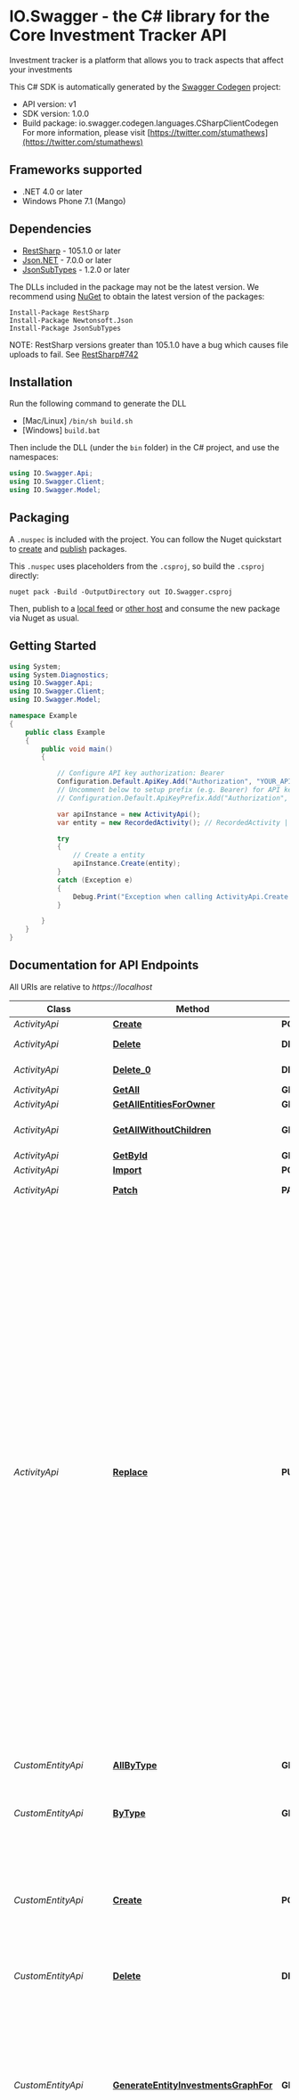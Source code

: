 # IO.Swagger - the C# library for the Core Investment Tracker API

Investment tracker is a platform that allows you to track aspects that affect your investments

This C# SDK is automatically generated by the [Swagger Codegen](https://github.com/swagger-api/swagger-codegen) project:

- API version: v1
- SDK version: 1.0.0
- Build package: io.swagger.codegen.languages.CSharpClientCodegen
    For more information, please visit [https://twitter.com/stumathews](https://twitter.com/stumathews)

<a name="frameworks-supported"></a>
## Frameworks supported
- .NET 4.0 or later
- Windows Phone 7.1 (Mango)

<a name="dependencies"></a>
## Dependencies
- [RestSharp](https://www.nuget.org/packages/RestSharp) - 105.1.0 or later
- [Json.NET](https://www.nuget.org/packages/Newtonsoft.Json/) - 7.0.0 or later
- [JsonSubTypes](https://www.nuget.org/packages/JsonSubTypes/) - 1.2.0 or later

The DLLs included in the package may not be the latest version. We recommend using [NuGet](https://docs.nuget.org/consume/installing-nuget) to obtain the latest version of the packages:
```
Install-Package RestSharp
Install-Package Newtonsoft.Json
Install-Package JsonSubTypes
```

NOTE: RestSharp versions greater than 105.1.0 have a bug which causes file uploads to fail. See [RestSharp#742](https://github.com/restsharp/RestSharp/issues/742)

<a name="installation"></a>
## Installation
Run the following command to generate the DLL
- [Mac/Linux] `/bin/sh build.sh`
- [Windows] `build.bat`

Then include the DLL (under the `bin` folder) in the C# project, and use the namespaces:
```csharp
using IO.Swagger.Api;
using IO.Swagger.Client;
using IO.Swagger.Model;
```
<a name="packaging"></a>
## Packaging

A `.nuspec` is included with the project. You can follow the Nuget quickstart to [create](https://docs.microsoft.com/en-us/nuget/quickstart/create-and-publish-a-package#create-the-package) and [publish](https://docs.microsoft.com/en-us/nuget/quickstart/create-and-publish-a-package#publish-the-package) packages.

This `.nuspec` uses placeholders from the `.csproj`, so build the `.csproj` directly:

```
nuget pack -Build -OutputDirectory out IO.Swagger.csproj
```

Then, publish to a [local feed](https://docs.microsoft.com/en-us/nuget/hosting-packages/local-feeds) or [other host](https://docs.microsoft.com/en-us/nuget/hosting-packages/overview) and consume the new package via Nuget as usual.

<a name="getting-started"></a>
## Getting Started

```csharp
using System;
using System.Diagnostics;
using IO.Swagger.Api;
using IO.Swagger.Client;
using IO.Swagger.Model;

namespace Example
{
    public class Example
    {
        public void main()
        {

            // Configure API key authorization: Bearer
            Configuration.Default.ApiKey.Add("Authorization", "YOUR_API_KEY");
            // Uncomment below to setup prefix (e.g. Bearer) for API key, if needed
            // Configuration.Default.ApiKeyPrefix.Add("Authorization", "Bearer");

            var apiInstance = new ActivityApi();
            var entity = new RecordedActivity(); // RecordedActivity | the entity to create (optional) 

            try
            {
                // Create a entity
                apiInstance.Create(entity);
            }
            catch (Exception e)
            {
                Debug.Print("Exception when calling ActivityApi.Create: " + e.Message );
            }

        }
    }
}
```

<a name="documentation-for-api-endpoints"></a>
## Documentation for API Endpoints

All URIs are relative to *https://localhost*

Class | Method | HTTP request | Description
------------ | ------------- | ------------- | -------------
*ActivityApi* | [**Create**](docs/ActivityApi.md#create) | **POST** /api/Activity | Create a entity
*ActivityApi* | [**Delete**](docs/ActivityApi.md#delete) | **DELETE** /api/Activity/{owningEntityId}/{owningEntityType}/{id} | Deletes and Entity
*ActivityApi* | [**Delete_0**](docs/ActivityApi.md#delete_0) | **DELETE** /api/Activity/{id} | Deletes and Entity
*ActivityApi* | [**GetAll**](docs/ActivityApi.md#getall) | **GET** /api/Activity | Get all entities
*ActivityApi* | [**GetAllEntitiesForOwner**](docs/ActivityApi.md#getallentitiesforowner) | **GET** /api/Activity/{owningEntityId}/{owningEntityType} | Get Entity by ID
*ActivityApi* | [**GetAllWithoutChildren**](docs/ActivityApi.md#getallwithoutchildren) | **GET** /api/Activity/WithoutChildren | Gets all entities but not their children
*ActivityApi* | [**GetById**](docs/ActivityApi.md#getbyid) | **GET** /api/Activity/{id} | Get Entity by ID
*ActivityApi* | [**Import**](docs/ActivityApi.md#import) | **POST** /api/Activity/import | 
*ActivityApi* | [**Patch**](docs/ActivityApi.md#patch) | **PATCH** /api/Activity/{id} | Updates an entity partially
*ActivityApi* | [**Replace**](docs/ActivityApi.md#replace) | **PUT** /api/Activity/{id} | Replaces and existing Entity.  Note this is not for partial updates, for that use PATCH. This is used for replacing the entire entity.  At the moment it is not possible to replace everything on the existing generic entity with that on the new one and  sometimes we dont want to: we dont want to replace the ID property for example, but we might want to replace  collections in the orignal item with the new collections in the new item, but this is currently not possible in the  implemantation. It just replaces simple members.  ** So if you want to do it propery, override this method in the controller for the type you want to implementa replacement  routine for.
*CustomEntityApi* | [**AllByType**](docs/CustomEntityApi.md#allbytype) | **GET** /api/CustomEntity/ByType/{type} | Gets all the custom entities for a particular type
*CustomEntityApi* | [**ByType**](docs/CustomEntityApi.md#bytype) | **GET** /api/CustomEntity/ByType/{type}/{id} | Gets all the custom entities for a particular type
*CustomEntityApi* | [**Create**](docs/CustomEntityApi.md#create) | **POST** /api/CustomEntity | Create a custom entity and if there is an associated custom entity type, looks it up and asosciates it with it,  otherwise the type is set to null
*CustomEntityApi* | [**Delete**](docs/CustomEntityApi.md#delete) | **DELETE** /api/CustomEntity/{id} | Deletes and Entity
*CustomEntityApi* | [**GenerateEntityInvestmentsGraphFor**](docs/CustomEntityApi.md#generateentityinvestmentsgraphfor) | **GET** /api/CustomEntity/GenerateEntityInvestmentsGraphFor/{entityId} | Generically generates a series of datapoints representing for all or one of the entitiy types.  This includes the linking of it to other entity types by joining up all the resulting entities by common investments
*CustomEntityApi* | [**GenerateSharedGraphDataForAll**](docs/CustomEntityApi.md#generatesharedgraphdataforall) | **GET** /api/CustomEntity/GenerateSharedInvestmentsGraphDataForAll | Generically generates a series of datapoints representing for all or one of the entitiy types.  This includes the linking of it to other entity types by joining up all the resulting entities by common investments
*CustomEntityApi* | [**GetAll**](docs/CustomEntityApi.md#getall) | **GET** /api/CustomEntity | Get all entities
*CustomEntityApi* | [**GetAllWithoutChildren**](docs/CustomEntityApi.md#getallwithoutchildren) | **GET** /api/CustomEntity/WithoutChildren | Gets all entities but not their children
*CustomEntityApi* | [**GetById**](docs/CustomEntityApi.md#getbyid) | **GET** /api/CustomEntity/{id} | Get Entity by ID
*CustomEntityApi* | [**Import**](docs/CustomEntityApi.md#import) | **POST** /api/CustomEntity/import | 
*CustomEntityApi* | [**Patch**](docs/CustomEntityApi.md#patch) | **PATCH** /api/CustomEntity/{id} | Updates an entity partially
*CustomEntityApi* | [**Replace**](docs/CustomEntityApi.md#replace) | **PUT** /api/CustomEntity/{id} | Replaces and existing Entity.  Note this is not for partial updates, for that use PATCH. This is used for replacing the entire entity.  At the moment it is not possible to replace everything on the existing generic entity with that on the new one and  sometimes we dont want to: we dont want to replace the ID property for example, but we might want to replace  collections in the orignal item with the new collections in the new item, but this is currently not possible in the  implemantation. It just replaces simple members.  ** So if you want to do it propery, override this method in the controller for the type you want to implementa replacement  routine for.
*CustomEntityTypeApi* | [**ByOwningId**](docs/CustomEntityTypeApi.md#byowningid) | **GET** /api/CustomEntityType/ByOwningId/{owningId} | Gets the custom entity types that have entities of the type for this owning entity
*CustomEntityTypeApi* | [**Create**](docs/CustomEntityTypeApi.md#create) | **POST** /api/CustomEntityType | Create a entity
*CustomEntityTypeApi* | [**Delete**](docs/CustomEntityTypeApi.md#delete) | **DELETE** /api/CustomEntityType/{id} | Deletes and Entity
*CustomEntityTypeApi* | [**GetAll**](docs/CustomEntityTypeApi.md#getall) | **GET** /api/CustomEntityType | Get all entities
*CustomEntityTypeApi* | [**GetAllWithoutChildren**](docs/CustomEntityTypeApi.md#getallwithoutchildren) | **GET** /api/CustomEntityType/WithoutChildren | Gets all entities but not their children
*CustomEntityTypeApi* | [**GetById**](docs/CustomEntityTypeApi.md#getbyid) | **GET** /api/CustomEntityType/{id} | Get Entity by ID
*CustomEntityTypeApi* | [**Import**](docs/CustomEntityTypeApi.md#import) | **POST** /api/CustomEntityType/import | 
*CustomEntityTypeApi* | [**Patch**](docs/CustomEntityTypeApi.md#patch) | **PATCH** /api/CustomEntityType/{id} | Updates an entity partially
*CustomEntityTypeApi* | [**Replace**](docs/CustomEntityTypeApi.md#replace) | **PUT** /api/CustomEntityType/{id} | Replaces and existing Entity.  Note this is not for partial updates, for that use PATCH. This is used for replacing the entire entity.  At the moment it is not possible to replace everything on the existing generic entity with that on the new one and  sometimes we dont want to: we dont want to replace the ID property for example, but we might want to replace  collections in the orignal item with the new collections in the new item, but this is currently not possible in the  implemantation. It just replaces simple members.  ** So if you want to do it propery, override this method in the controller for the type you want to implementa replacement  routine for.
*FactorApi* | [**Create**](docs/FactorApi.md#create) | **POST** /api/Factor | Create a entity
*FactorApi* | [**Delete**](docs/FactorApi.md#delete) | **DELETE** /api/Factor/{id} | Deletes and Entity
*FactorApi* | [**GenerateEntityInvestmentsGraphFor**](docs/FactorApi.md#generateentityinvestmentsgraphfor) | **GET** /api/Factor/GenerateEntityInvestmentsGraphFor/{entityId} | Generically generates a series of datapoints representing for all or one of the entitiy types.  This includes the linking of it to other entity types by joining up all the resulting entities by common investments
*FactorApi* | [**GenerateSharedGraphDataForAll**](docs/FactorApi.md#generatesharedgraphdataforall) | **GET** /api/Factor/GenerateSharedInvestmentsGraphDataForAll | Generically generates a series of datapoints representing for all or one of the entitiy types.  This includes the linking of it to other entity types by joining up all the resulting entities by common investments
*FactorApi* | [**GetAll**](docs/FactorApi.md#getall) | **GET** /api/Factor | Get all entities
*FactorApi* | [**GetAllWithoutChildren**](docs/FactorApi.md#getallwithoutchildren) | **GET** /api/Factor/WithoutChildren | Gets all entities but not their children
*FactorApi* | [**GetById**](docs/FactorApi.md#getbyid) | **GET** /api/Factor/{id} | Get Entity by ID
*FactorApi* | [**Import**](docs/FactorApi.md#import) | **POST** /api/Factor/import | 
*FactorApi* | [**Patch**](docs/FactorApi.md#patch) | **PATCH** /api/Factor/{id} | Updates an entity partially
*FactorApi* | [**Replace**](docs/FactorApi.md#replace) | **PUT** /api/Factor/{id} | Replaces and existing Entity.  Note this is not for partial updates, for that use PATCH. This is used for replacing the entire entity.  At the moment it is not possible to replace everything on the existing generic entity with that on the new one and  sometimes we dont want to: we dont want to replace the ID property for example, but we might want to replace  collections in the orignal item with the new collections in the new item, but this is currently not possible in the  implemantation. It just replaces simple members.  ** So if you want to do it propery, override this method in the controller for the type you want to implementa replacement  routine for.
*GroupApi* | [**Create**](docs/GroupApi.md#create) | **POST** /api/Group | Create a entity
*GroupApi* | [**Delete**](docs/GroupApi.md#delete) | **DELETE** /api/Group/{id} | Deletes and Entity
*GroupApi* | [**GenerateEntityInvestmentsGraphFor**](docs/GroupApi.md#generateentityinvestmentsgraphfor) | **GET** /api/Group/GenerateEntityInvestmentsGraphFor/{entityId} | Generically generates a series of datapoints representing for all or one of the entitiy types.  This includes the linking of it to other entity types by joining up all the resulting entities by common investments
*GroupApi* | [**GenerateSharedGraphDataForAll**](docs/GroupApi.md#generatesharedgraphdataforall) | **GET** /api/Group/GenerateSharedInvestmentsGraphDataForAll | Generically generates a series of datapoints representing for all or one of the entitiy types.  This includes the linking of it to other entity types by joining up all the resulting entities by common investments
*GroupApi* | [**GetAll**](docs/GroupApi.md#getall) | **GET** /api/Group | Get all entities
*GroupApi* | [**GetAllWithoutChildren**](docs/GroupApi.md#getallwithoutchildren) | **GET** /api/Group/WithoutChildren | Gets all entities but not their children
*GroupApi* | [**GetById**](docs/GroupApi.md#getbyid) | **GET** /api/Group/{id} | Get Entity by ID
*GroupApi* | [**Import**](docs/GroupApi.md#import) | **POST** /api/Group/import | 
*GroupApi* | [**Patch**](docs/GroupApi.md#patch) | **PATCH** /api/Group/{id} | Updates an entity partially
*GroupApi* | [**Replace**](docs/GroupApi.md#replace) | **PUT** /api/Group/{id} | Replaces and existing Entity.  Note this is not for partial updates, for that use PATCH. This is used for replacing the entire entity.  At the moment it is not possible to replace everything on the existing generic entity with that on the new one and  sometimes we dont want to: we dont want to replace the ID property for example, but we might want to replace  collections in the orignal item with the new collections in the new item, but this is currently not possible in the  implemantation. It just replaces simple members.  ** So if you want to do it propery, override this method in the controller for the type you want to implementa replacement  routine for.
*InvestmentApi* | [**AssociateCustomEntities**](docs/InvestmentApi.md#associatecustomentities) | **POST** /api/Investment/AssociateCustomEntities/{id} | Associate custom entity with investments
*InvestmentApi* | [**AssociateFactors**](docs/InvestmentApi.md#associatefactors) | **POST** /api/Investment/AssociateFactors/{id} | Associates factors(as checkmodels) with an investment
*InvestmentApi* | [**AssociateGroups**](docs/InvestmentApi.md#associategroups) | **POST** /api/Investment/AssociateGroups/{id} | Associate a groups with an investment
*InvestmentApi* | [**AssociateRegions**](docs/InvestmentApi.md#associateregions) | **POST** /api/Investment/AssociateRegions/{id} | Associate regions with an investment
*InvestmentApi* | [**AssociateRisks**](docs/InvestmentApi.md#associaterisks) | **POST** /api/Investment/AssociateRisks/{id} | Associates multiple risks with an investment
*InvestmentApi* | [**Create**](docs/InvestmentApi.md#create) | **POST** /api/Investment | Create a entity
*InvestmentApi* | [**Delete**](docs/InvestmentApi.md#delete) | **DELETE** /api/Investment/{id} | Deletes and Entity
*InvestmentApi* | [**DissassociateCustomEntity**](docs/InvestmentApi.md#dissassociatecustomentity) | **POST** /api/Investment/DissassociateCustomEntity/{customEntityId}/{investmentId} | Dissosicate a custom entity with an investment
*InvestmentApi* | [**DissassociateFactor**](docs/InvestmentApi.md#dissassociatefactor) | **POST** /api/Investment/DissassociateFactor/{factorId}/{investmentId} | Dissociate a factor with an investment
*InvestmentApi* | [**DissassociateGroup**](docs/InvestmentApi.md#dissassociategroup) | **POST** /api/Investment/DissassociateGroup/{groupId}/{investmentId} | Dissociate a group from a investment
*InvestmentApi* | [**DissassociateRegion**](docs/InvestmentApi.md#dissassociateregion) | **POST** /api/Investment/DissassociateRegion/{regionId}/{investmentId} | Dissasociates the region from an investment
*InvestmentApi* | [**DissassociateRisk**](docs/InvestmentApi.md#dissassociaterisk) | **POST** /api/Investment/DissassociateRisk/{riskId}/{investmentId} | Dissosicate a risk with an investment
*InvestmentApi* | [**GenerateCustomEntitiesGraph**](docs/InvestmentApi.md#generatecustomentitiesgraph) | **GET** /api/Investment/CustomEntitiesGraph/{id} | Generates graph data all custom entities given associated with particular investment
*InvestmentApi* | [**GenerateEntityInvestmentsGraphFor**](docs/InvestmentApi.md#generateentityinvestmentsgraphfor) | **GET** /api/Investment/GenerateEntityInvestmentsGraphFor/{entityId} | Generically generates a series of datapoints representing for all or one of the entitiy types.  This includes the linking of it to other entity types by joining up all the resulting entities by common investments
*InvestmentApi* | [**GenerateFactorsGraph**](docs/InvestmentApi.md#generatefactorsgraph) | **GET** /api/Investment/FactorsGraph/{id} | Generates graph data with all factors associated with particular investment
*InvestmentApi* | [**GenerateGroupsGraph**](docs/InvestmentApi.md#generategroupsgraph) | **GET** /api/Investment/GroupsGraph/{id} | Generates graph data with all groups associated with particular investment
*InvestmentApi* | [**GenerateRegionsGraph**](docs/InvestmentApi.md#generateregionsgraph) | **GET** /api/Investment/RegionsGraph/{id} | Generates graph data with all regions associated with particular investment
*InvestmentApi* | [**GenerateRisksGraph**](docs/InvestmentApi.md#generaterisksgraph) | **GET** /api/Investment/RisksGraph/{id} | Generates graph data all risks given associated with particular investment
*InvestmentApi* | [**GenerateSharedGraphDataForAll**](docs/InvestmentApi.md#generatesharedgraphdataforall) | **GET** /api/Investment/GenerateSharedInvestmentsGraphDataForAll | Generically generates a series of datapoints representing for all or one of the entitiy types.  This includes the linking of it to other entity types by joining up all the resulting entities by common investments
*InvestmentApi* | [**GetAll**](docs/InvestmentApi.md#getall) | **GET** /api/Investment | Get all entities
*InvestmentApi* | [**GetAllWithoutChildren**](docs/InvestmentApi.md#getallwithoutchildren) | **GET** /api/Investment/WithoutChildren | Gets all entities but not their children
*InvestmentApi* | [**GetById**](docs/InvestmentApi.md#getbyid) | **GET** /api/Investment/{id} | Get Entity by ID
*InvestmentApi* | [**Import**](docs/InvestmentApi.md#import) | **POST** /api/Investment/import | 
*InvestmentApi* | [**InvestmentByFactor**](docs/InvestmentApi.md#investmentbyfactor) | **GET** /api/Investment/ByFactor/{id} | Get investments by Factor
*InvestmentApi* | [**InvestmentByGroup**](docs/InvestmentApi.md#investmentbygroup) | **GET** /api/Investment/ByGroup/{id} | Get investments by group
*InvestmentApi* | [**InvestmentByRegion**](docs/InvestmentApi.md#investmentbyregion) | **GET** /api/Investment/ByRegion/{id} | Gets investments by region
*InvestmentApi* | [**InvestmentByRisk**](docs/InvestmentApi.md#investmentbyrisk) | **GET** /api/Investment/ByRisk/{id} | Get investments By Risk
*InvestmentApi* | [**Patch**](docs/InvestmentApi.md#patch) | **PATCH** /api/Investment/{id} | Updates an entity partially
*InvestmentApi* | [**Replace**](docs/InvestmentApi.md#replace) | **PUT** /api/Investment/{id} | Replaces and existing Entity.  Note this is not for partial updates, for that use PATCH. This is used for replacing the entire entity.  At the moment it is not possible to replace everything on the existing generic entity with that on the new one and  sometimes we dont want to: we dont want to replace the ID property for example, but we might want to replace  collections in the orignal item with the new collections in the new item, but this is currently not possible in the  implemantation. It just replaces simple members.  ** So if you want to do it propery, override this method in the controller for the type you want to implementa replacement  routine for.
*NotesApi* | [**Create**](docs/NotesApi.md#create) | **POST** /api/Notes | Create a entity
*NotesApi* | [**Delete**](docs/NotesApi.md#delete) | **DELETE** /api/Notes/{owningEntityId}/{owningEntityType}/{id} | Deletes and Entity
*NotesApi* | [**Delete_0**](docs/NotesApi.md#delete_0) | **DELETE** /api/Notes/{id} | Deletes and Entity
*NotesApi* | [**GetAll**](docs/NotesApi.md#getall) | **GET** /api/Notes | Get all entities
*NotesApi* | [**GetAllEntitiesForOwner**](docs/NotesApi.md#getallentitiesforowner) | **GET** /api/Notes/{owningEntityId}/{owningEntityType} | Get Entity by ID
*NotesApi* | [**GetAllWithoutChildren**](docs/NotesApi.md#getallwithoutchildren) | **GET** /api/Notes/WithoutChildren | Gets all entities but not their children
*NotesApi* | [**GetById**](docs/NotesApi.md#getbyid) | **GET** /api/Notes/{id} | Get Entity by ID
*NotesApi* | [**Import**](docs/NotesApi.md#import) | **POST** /api/Notes/import | 
*NotesApi* | [**Patch**](docs/NotesApi.md#patch) | **PATCH** /api/Notes/{id} | Updates an entity partially
*NotesApi* | [**Replace**](docs/NotesApi.md#replace) | **PUT** /api/Notes/{id} | Replaces and existing Entity.  Note this is not for partial updates, for that use PATCH. This is used for replacing the entire entity.  At the moment it is not possible to replace everything on the existing generic entity with that on the new one and  sometimes we dont want to: we dont want to replace the ID property for example, but we might want to replace  collections in the orignal item with the new collections in the new item, but this is currently not possible in the  implemantation. It just replaces simple members.  ** So if you want to do it propery, override this method in the controller for the type you want to implementa replacement  routine for.
*RegionApi* | [**Create**](docs/RegionApi.md#create) | **POST** /api/Region | Create a entity
*RegionApi* | [**Delete**](docs/RegionApi.md#delete) | **DELETE** /api/Region/{id} | Deletes and Entity
*RegionApi* | [**GenerateEntityInvestmentsGraphFor**](docs/RegionApi.md#generateentityinvestmentsgraphfor) | **GET** /api/Region/GenerateEntityInvestmentsGraphFor/{entityId} | Generically generates a series of datapoints representing for all or one of the entitiy types.  This includes the linking of it to other entity types by joining up all the resulting entities by common investments
*RegionApi* | [**GenerateSharedGraphDataForAll**](docs/RegionApi.md#generatesharedgraphdataforall) | **GET** /api/Region/GenerateSharedInvestmentsGraphDataForAll | Generically generates a series of datapoints representing for all or one of the entitiy types.  This includes the linking of it to other entity types by joining up all the resulting entities by common investments
*RegionApi* | [**GetAll**](docs/RegionApi.md#getall) | **GET** /api/Region | Get all entities
*RegionApi* | [**GetAllWithoutChildren**](docs/RegionApi.md#getallwithoutchildren) | **GET** /api/Region/WithoutChildren | Gets all entities but not their children
*RegionApi* | [**GetById**](docs/RegionApi.md#getbyid) | **GET** /api/Region/{id} | Get Entity by ID
*RegionApi* | [**Import**](docs/RegionApi.md#import) | **POST** /api/Region/import | 
*RegionApi* | [**Patch**](docs/RegionApi.md#patch) | **PATCH** /api/Region/{id} | Updates an entity partially
*RegionApi* | [**Replace**](docs/RegionApi.md#replace) | **PUT** /api/Region/{id} | Replaces and existing Entity.  Note this is not for partial updates, for that use PATCH. This is used for replacing the entire entity.  At the moment it is not possible to replace everything on the existing generic entity with that on the new one and  sometimes we dont want to: we dont want to replace the ID property for example, but we might want to replace  collections in the orignal item with the new collections in the new item, but this is currently not possible in the  implemantation. It just replaces simple members.  ** So if you want to do it propery, override this method in the controller for the type you want to implementa replacement  routine for.
*RiskApi* | [**Create**](docs/RiskApi.md#create) | **POST** /api/Risk | Create a entity
*RiskApi* | [**Delete**](docs/RiskApi.md#delete) | **DELETE** /api/Risk/{id} | Deletes and Entity
*RiskApi* | [**GenerateEntityInvestmentsGraphFor**](docs/RiskApi.md#generateentityinvestmentsgraphfor) | **GET** /api/Risk/GenerateEntityInvestmentsGraphFor/{entityId} | Generically generates a series of datapoints representing for all or one of the entitiy types.  This includes the linking of it to other entity types by joining up all the resulting entities by common investments
*RiskApi* | [**GenerateSharedGraphDataForAll**](docs/RiskApi.md#generatesharedgraphdataforall) | **GET** /api/Risk/GenerateSharedInvestmentsGraphDataForAll | Generically generates a series of datapoints representing for all or one of the entitiy types.  This includes the linking of it to other entity types by joining up all the resulting entities by common investments
*RiskApi* | [**GetAll**](docs/RiskApi.md#getall) | **GET** /api/Risk | Get all entities
*RiskApi* | [**GetAllWithoutChildren**](docs/RiskApi.md#getallwithoutchildren) | **GET** /api/Risk/WithoutChildren | Gets all entities but not their children
*RiskApi* | [**GetById**](docs/RiskApi.md#getbyid) | **GET** /api/Risk/{id} | Get Entity by ID
*RiskApi* | [**Import**](docs/RiskApi.md#import) | **POST** /api/Risk/import | 
*RiskApi* | [**Patch**](docs/RiskApi.md#patch) | **PATCH** /api/Risk/{id} | Updates an entity partially
*RiskApi* | [**Replace**](docs/RiskApi.md#replace) | **PUT** /api/Risk/{id} | Replaces and existing Entity.  Note this is not for partial updates, for that use PATCH. This is used for replacing the entire entity.  At the moment it is not possible to replace everything on the existing generic entity with that on the new one and  sometimes we dont want to: we dont want to replace the ID property for example, but we might want to replace  collections in the orignal item with the new collections in the new item, but this is currently not possible in the  implemantation. It just replaces simple members.  ** So if you want to do it propery, override this method in the controller for the type you want to implementa replacement  routine for.
*SignupApi* | [**Signup**](docs/SignupApi.md#signup) | **POST** /api/Signup | Creates a new user
*TokenApi* | [**CreateToken**](docs/TokenApi.md#createtoken) | **POST** /api/Token | Creates a token once it validates the login details
*TransactionApi* | [**Create**](docs/TransactionApi.md#create) | **POST** /api/Transaction | Create a entity
*TransactionApi* | [**Delete**](docs/TransactionApi.md#delete) | **DELETE** /api/Transaction/{id} | Deletes and Entity
*TransactionApi* | [**GenerateEntityInvestmentsGraphFor**](docs/TransactionApi.md#generateentityinvestmentsgraphfor) | **GET** /api/Transaction/GenerateEntityInvestmentsGraphFor/{entityId} | Generically generates a series of datapoints representing for all or one of the entitiy types.  This includes the linking of it to other entity types by joining up all the resulting entities by common investments
*TransactionApi* | [**GenerateSharedGraphDataForAll**](docs/TransactionApi.md#generatesharedgraphdataforall) | **GET** /api/Transaction/GenerateSharedInvestmentsGraphDataForAll | Generically generates a series of datapoints representing for all or one of the entitiy types.  This includes the linking of it to other entity types by joining up all the resulting entities by common investments
*TransactionApi* | [**GetAll**](docs/TransactionApi.md#getall) | **GET** /api/Transaction | Get all entities
*TransactionApi* | [**GetAllWithoutChildren**](docs/TransactionApi.md#getallwithoutchildren) | **GET** /api/Transaction/WithoutChildren | Gets all entities but not their children
*TransactionApi* | [**GetById**](docs/TransactionApi.md#getbyid) | **GET** /api/Transaction/{id} | Get Entity by ID
*TransactionApi* | [**Import**](docs/TransactionApi.md#import) | **POST** /api/Transaction/import | 
*TransactionApi* | [**Patch**](docs/TransactionApi.md#patch) | **PATCH** /api/Transaction/{id} | Updates an entity partially
*TransactionApi* | [**Replace**](docs/TransactionApi.md#replace) | **PUT** /api/Transaction/{id} | Replaces and existing Entity.  Note this is not for partial updates, for that use PATCH. This is used for replacing the entire entity.  At the moment it is not possible to replace everything on the existing generic entity with that on the new one and  sometimes we dont want to: we dont want to replace the ID property for example, but we might want to replace  collections in the orignal item with the new collections in the new item, but this is currently not possible in the  implemantation. It just replaces simple members.  ** So if you want to do it propery, override this method in the controller for the type you want to implementa replacement  routine for.


<a name="documentation-for-models"></a>
## Documentation for Models

 - [Model.CustomEntity](docs/CustomEntity.md)
 - [Model.CustomEntityInvestment](docs/CustomEntityInvestment.md)
 - [Model.CustomEntityType](docs/CustomEntityType.md)
 - [Model.Investment](docs/Investment.md)
 - [Model.InvestmentGroup](docs/InvestmentGroup.md)
 - [Model.InvestmentGroupInvestment](docs/InvestmentGroupInvestment.md)
 - [Model.InvestmentInfluenceFactor](docs/InvestmentInfluenceFactor.md)
 - [Model.InvestmentInfluenceFactorInvestment](docs/InvestmentInfluenceFactorInvestment.md)
 - [Model.InvestmentNote](docs/InvestmentNote.md)
 - [Model.InvestmentRisk](docs/InvestmentRisk.md)
 - [Model.InvestmentRiskInvestment](docs/InvestmentRiskInvestment.md)
 - [Model.InvestmentTransaction](docs/InvestmentTransaction.md)
 - [Model.Operation](docs/Operation.md)
 - [Model.RecordedActivity](docs/RecordedActivity.md)
 - [Model.Region](docs/Region.md)
 - [Model.RegionInvestment](docs/RegionInvestment.md)
 - [Model.SignupDetails](docs/SignupDetails.md)
 - [Model.User](docs/User.md)
 - [Model.UserLoginInfo](docs/UserLoginInfo.md)


<a name="documentation-for-authorization"></a>
## Documentation for Authorization

<a name="Bearer"></a>
### Bearer

- **Type**: API key
- **API key parameter name**: Authorization
- **Location**: HTTP header

